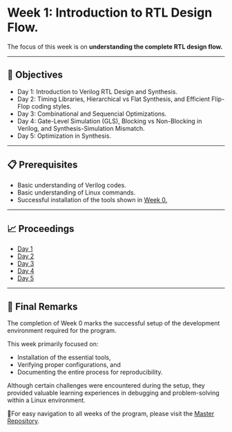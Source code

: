 # Week 1: Introduction to RTL Design Flow.
 
The focus of this week is on **understanding the complete RTL design flow.**

---

## 📑 Objectives
- Day 1: Introduction to Verilog RTL Design and Synthesis.
- Day 2: Timing Libraries, Hierarchical vs Flat Synthesis, and Efficient Flip-Flop coding styles.
- Day 3: Combinational and Sequencial Optimizations.
- Day 4: Gate-Level Simulation (GLS), Blocking vs Non-Blocking in Verilog, and Synthesis-Simulation Mismatch.
- Day 5: Optimization in Synthesis.

---

## 📋 Prerequisites
- Basic understanding of Verilog codes.
- Basic understanding of Linux commands.
- Successful installation of the tools shown in [Week 0.](https://github.com/BitopanBaishya/VSD-Tapeout-Program-2025---Week-0.git)

---

## 📈 Proceedings
- [Day 1](https://github.com/BitopanBaishya/VSD-Tapeout-Program-2025---Week-1/blob/39ab28880dd3ad3f48bbed38bf4fd0e14b621c49/Day%201/README.md)
- [Day 2](https://github.com/BitopanBaishya/VSD-Tapeout-Program-2025---Week-1/blob/39ab28880dd3ad3f48bbed38bf4fd0e14b621c49/Day%202/README.md)
- [Day 3](https://github.com/BitopanBaishya/VSD-Tapeout-Program-2025---Week-1/blob/39ab28880dd3ad3f48bbed38bf4fd0e14b621c49/Day%203/README.md)
- [Day 4](https://github.com/BitopanBaishya/VSD-Tapeout-Program-2025---Week-1/blob/39ab28880dd3ad3f48bbed38bf4fd0e14b621c49/Day%204/README.md)
- [Day 5](https://github.com/BitopanBaishya/VSD-Tapeout-Program-2025---Week-1/blob/39ab28880dd3ad3f48bbed38bf4fd0e14b621c49/Day%205/README.md)

---

## 🏁 Final Remarks

The completion of Week 0 marks the successful setup of the development environment required for the program.

This week primarily focused on:

- Installation of the essential tools,
- Verifying proper configurations, and
- Documenting the entire process for reproducibility.

Although certain challenges were encountered during the setup, they provided valuable learning experiences in debugging and problem-solving within a Linux environment.

📌For easy navigation to all weeks of the program, please visit the [Master Repository](https://github.com/BitopanBaishya/VSD-Tapeout-Program-2025.git).
